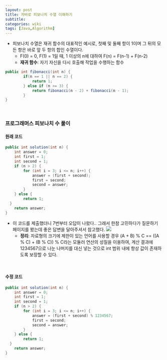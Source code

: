 ```yaml
---
layout: post
title: 자바로 피보나치 수열 이해하기
subtitle: 
categories: wiki
tags: [Java,Algorithm]
---
```

- 피보나치 수열은 재귀 함수의 대표적인 예시로, 첫째 및 둘째 항이 1이며 그 뒤의 모든 항은 바로 앞 두 항의 합인 수열이다.
    - F(0) = 0, F(1) = 1일 때, 1 이상의 n에 대하여 F(n) = F(n-1) + F(n-2)
    - **재귀 함수**: 자기 자신을 다시 호출해 작업을 수행하는 함수

```java
public int fibonacci(int n) {
		if(n == 1 || n == 2) {
			return 1;
		} else if (n >= 3) {			
			return fibonacci(n - 2) + fibonacci(n - 1);
		}
}
```
<br/>

### 프로그래머스 피보나치 수 풀이

#### 원래 코드
```java
public int solution(int n) {
	int answer = 0;
	int first = 1;
	int second = 1;
	if (n > 2) {
		for (int i = 3; i <= n; i++) {
			answer = (first + second);
			first = second;
			second = answer;
		}
	} else {
		return 1;
  }
	return answer;
}
```
- 이 코드를 제출했더니 7번부터 오답이 나왔다.. 그래서 한참 고민하다가 질문하기 페이지를 봤는데 좋은 답변을 달아주셔서 참고했다.
    <img src="https://dajeongdev.github.io/assets/images/posts/fibonacci-reference.png">
    - **정리**: 자료형의 크기에 제한이 있는 언어를 사용할 경우 (A + B) % C == ((A % C) + (B % C)) % C라는 모듈러 연산의 성질을 이용하여, 계산 결과에 1234567으로 나눈 나머지를 대신 넣는 것으로 int 범위 내에 항상 값이 존재하도록 보장할 수 있다.   
<br/>
    
#### 수정 코드
```java
public int solution(int n) {
	int answer = 0;
	int first = 1;
	int second = 1;
	if (n > 2) {
		for (int i = 3; i <= n; i++) {
			answer = (first + second) % 1234567;
			first = second;
			second = answer;
		}
	} else {
		return 1;
  }
	return answer;
}
```